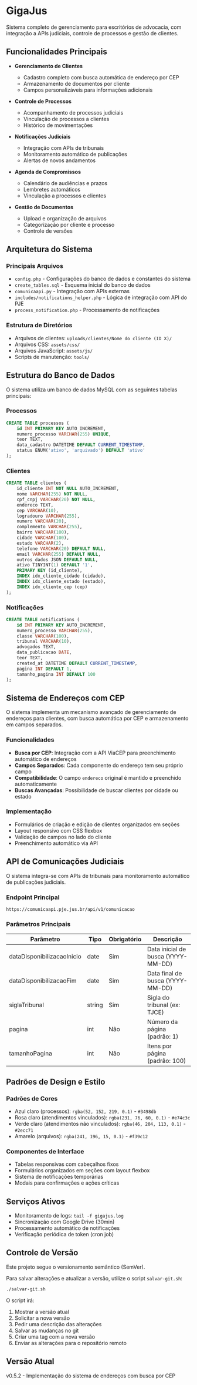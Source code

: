# GigaJus

Sistema completo de gerenciamento para escritórios de advocacia, com integração a APIs judiciais, controle de processos e gestão de clientes.

## Funcionalidades Principais

- **Gerenciamento de Clientes**
  - Cadastro completo com busca automática de endereço por CEP
  - Armazenamento de documentos por cliente
  - Campos personalizáveis para informações adicionais

- **Controle de Processos**
  - Acompanhamento de processos judiciais
  - Vinculação de processos a clientes
  - Histórico de movimentações

- **Notificações Judiciais**
  - Integração com APIs de tribunais
  - Monitoramento automático de publicações
  - Alertas de novos andamentos

- **Agenda de Compromissos**
  - Calendário de audiências e prazos
  - Lembretes automáticos
  - Vinculação a processos e clientes

- **Gestão de Documentos**
  - Upload e organização de arquivos
  - Categorização por cliente e processo
  - Controle de versões

## Arquitetura do Sistema

### Principais Arquivos
- `config.php` - Configurações do banco de dados e constantes do sistema
- `create_tables.sql` - Esquema inicial do banco de dados
- `comunicaapi.py` - Integração com APIs externas
- `includes/notifications_helper.php` - Lógica de integração com API do PJE
- `process_notification.php` - Processamento de notificações

### Estrutura de Diretórios
- Arquivos de clientes: `uploads/clientes/Nome do cliente (ID X)/`
- Arquivos CSS: `assets/css/`
- Arquivos JavaScript: `assets/js/`
- Scripts de manutenção: `tools/`

## Estrutura do Banco de Dados

O sistema utiliza um banco de dados MySQL com as seguintes tabelas principais:

### Processos
```sql
CREATE TABLE processos (
    id INT PRIMARY KEY AUTO_INCREMENT,
    numero_processo VARCHAR(255) UNIQUE,
    teor TEXT,
    data_cadastro DATETIME DEFAULT CURRENT_TIMESTAMP,
    status ENUM('ativo', 'arquivado') DEFAULT 'ativo'
);
```

### Clientes
```sql
CREATE TABLE clientes (
    id_cliente INT NOT NULL AUTO_INCREMENT,
    nome VARCHAR(255) NOT NULL,
    cpf_cnpj VARCHAR(20) NOT NULL,
    endereco TEXT,
    cep VARCHAR(10),
    logradouro VARCHAR(255),
    numero VARCHAR(20),
    complemento VARCHAR(255),
    bairro VARCHAR(100),
    cidade VARCHAR(100),
    estado VARCHAR(2),
    telefone VARCHAR(20) DEFAULT NULL,
    email VARCHAR(255) DEFAULT NULL,
    outros_dados JSON DEFAULT NULL,
    ativo TINYINT(1) DEFAULT '1',
    PRIMARY KEY (id_cliente),
    INDEX idx_cliente_cidade (cidade),
    INDEX idx_cliente_estado (estado),
    INDEX idx_cliente_cep (cep)
);
```

### Notificações
```sql
CREATE TABLE notifications (
    id INT PRIMARY KEY AUTO_INCREMENT,
    numero_processo VARCHAR(255),
    classe VARCHAR(100),
    tribunal VARCHAR(10),
    advogados TEXT,
    data_publicacao DATE,
    teor TEXT,
    created_at DATETIME DEFAULT CURRENT_TIMESTAMP,
    pagina INT DEFAULT 1,
    tamanho_pagina INT DEFAULT 100
);
```

## Sistema de Endereços com CEP

O sistema implementa um mecanismo avançado de gerenciamento de endereços para clientes, com busca automática por CEP e armazenamento em campos separados.

### Funcionalidades
- **Busca por CEP**: Integração com a API ViaCEP para preenchimento automático de endereços
- **Campos Separados**: Cada componente do endereço tem seu próprio campo
- **Compatibilidade**: O campo `endereco` original é mantido e preenchido automaticamente
- **Buscas Avançadas**: Possibilidade de buscar clientes por cidade ou estado

### Implementação
- Formulários de criação e edição de clientes organizados em seções
- Layout responsivo com CSS flexbox
- Validação de campos no lado do cliente
- Preenchimento automático via API

## API de Comunicações Judiciais

O sistema integra-se com APIs de tribunais para monitoramento automático de publicações judiciais.

### Endpoint Principal
```
https://comunicaapi.pje.jus.br/api/v1/comunicacao
```

### Parâmetros Principais
| Parâmetro                  | Tipo   | Obrigatório | Descrição                          |
|----------------------------|--------|-------------|------------------------------------|
| dataDisponibilizacaoInicio | date   | Sim         | Data inicial de busca (YYYY-MM-DD) |
| dataDisponibilizacaoFim    | date   | Sim         | Data final de busca (YYYY-MM-DD)   |
| siglaTribunal              | string | Sim         | Sigla do tribunal (ex: TJCE)       |
| pagina                     | int    | Não         | Número da página (padrão: 1)       |
| tamanhoPagina              | int    | Não         | Itens por página (padrão: 100)     |

## Padrões de Design e Estilo

### Padrões de Cores
- Azul claro (processos): `rgba(52, 152, 219, 0.1)` - `#3498db`
- Rosa claro (atendimentos vinculados): `rgba(231, 76, 60, 0.1)` - `#e74c3c`
- Verde claro (atendimentos não vinculados): `rgba(46, 204, 113, 0.1)` - `#2ecc71`
- Amarelo (arquivos): `rgba(241, 196, 15, 0.1)` - `#f39c12`

### Componentes de Interface
- Tabelas responsivas com cabeçalhos fixos
- Formulários organizados em seções com layout flexbox
- Sistema de notificações temporárias
- Modais para confirmações e ações críticas

## Serviços Ativos
- Monitoramento de logs: `tail -f gigajus.log`
- Sincronização com Google Drive (30min)
- Processamento automático de notificações
- Verificação periódica de token (cron job)

## Controle de Versão

Este projeto segue o versionamento semântico (SemVer).

Para salvar alterações e atualizar a versão, utilize o script `salvar-git.sh`:

```bash
./salvar-git.sh
```

O script irá:
1. Mostrar a versão atual
2. Solicitar a nova versão
3. Pedir uma descrição das alterações
4. Salvar as mudanças no git
5. Criar uma tag com a nova versão
6. Enviar as alterações para o repositório remoto

## Versão Atual
v0.5.2 - Implementação do sistema de endereços com busca por CEP
